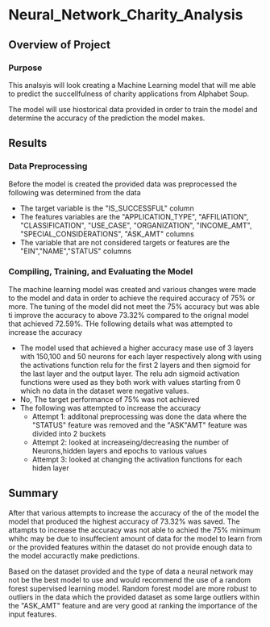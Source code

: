 # Neural_Network_Charity_Analysis
 
## Overview of Project

### Purpose

This analsyis will look creating a Machine Learning model that will me able to predict the succellfulness of charity applications from Alphabet Soup.

The model will use hiostorical data provided in order to train the model and determine the accuracy of the prediction the model makes.

## Results

### Data Preprocessing

Before the model is created the provided data was preprocessed
the following was determined from the data
 - The target variable is the "IS_SUCCESSFUL" column
 - The features variables are the "APPLICATION_TYPE", "AFFILIATION", "CLASSIFICATION", "USE_CASE", "ORGANIZATION", "INCOME_AMT", "SPECIAL_CONSIDERATIONS", "ASK_AMT" columns
 - The variable that are not considered targets or features are the "EIN","NAME","STATUS" columns

### Compiling, Training, and Evaluating the Model

The machine learning model was created and various changes were made to the model and data in order to achieve the required accuracy of 75% or more.
The tuning of the model did not meet the 75% accuracy but was able ti improve the accuracy to above 73.32% compared to the orignal model that achieved 72.59%. THe following details what was attempted to increase the accuracy
 - The model used that achieved a higher accuracy mase use of 3 layers with 150,100 and 50 neurons for each layer respectively along with using the activations function relu for the first 2 layers and then sigmoid for the last layer and the output layer. The relu adn sigmoid activation functions were used as they both work with values starting from 0 which no data in the dataset were negative values.
 -  No, The target performance of 75% was not achieved
 - The following was attempted to increase the accuracy
	- Attempt 1: additonal preprocessing was done the data where the "STATUS" feature was removed and the "ASK"AMT" feature was divided into 2 buckets
	- Attempt 2: looked at increaseing/decreasing the number of Neurons,hidden layers and epochs to various values
	- Attempt 3: looked at changing the activation functions for each hiden layer

## Summary

After that various attempts to increase the accuracy of the of the model the model that produced the highest accuracy of 73.32% was saved. The attampts to increase the accuracy was not able to achied the 75% minimum whihc may be due to insuffecient amount of data for the model to learn from or the provided features within the dataset do not provide enough data to the model accuractly make predictions.

Based on the dataset provided and the type of data a neural network may not be the best model to use and would recommend the use of a random forest supervised learning model. Random forest model are more robust to outliers in the data which the provided dataset as some large outliers within the "ASK_AMT" feature and are very good at ranking the importance of the input features.